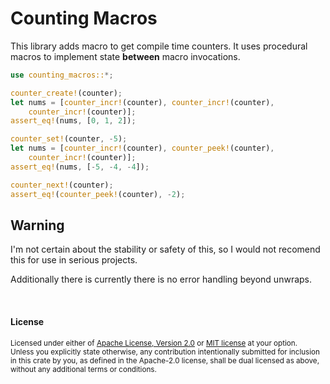 # Counting Macros

This library adds macro to get compile time counters.
It uses procedural macros to implement state **between** macro invocations.

```rust
use counting_macros::*;

counter_create!(counter);
let nums = [counter_incr!(counter), counter_incr!(counter),
    counter_incr!(counter)];
assert_eq!(nums, [0, 1, 2]);

counter_set!(counter, -5);
let nums = [counter_incr!(counter), counter_peek!(counter),
    counter_incr!(counter)];
assert_eq!(nums, [-5, -4, -4]);

counter_next!(counter);
assert_eq!(counter_peek!(counter), -2);
```

## Warning
I'm not certain about the stability or safety of this, so I would not
recomend this for use in serious projects.

Additionally there is currently there is no error handling beyond unwraps.

<br>

#### License

<sup>
Licensed under either of <a href="LICENSE-APACHE">Apache License, Version
2.0</a> or <a href="LICENSE-MIT">MIT license</a> at your option.
</sup>

<br>

<sub>
Unless you explicitly state otherwise, any contribution intentionally submitted
for inclusion in this crate by you, as defined in the Apache-2.0 license, shall
be dual licensed as above, without any additional terms or conditions.
</sub>
